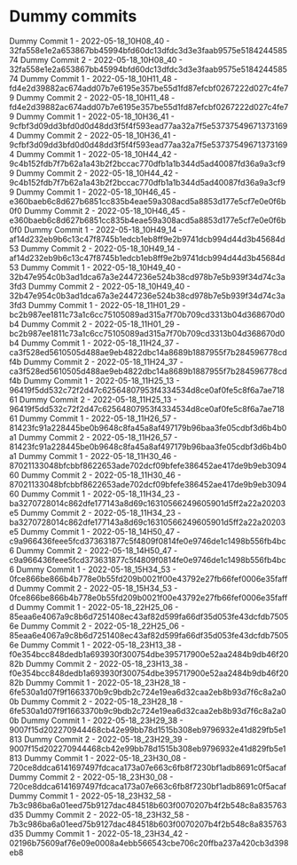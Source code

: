 # Dummy commits

Dummy Commit 1 - 2022-05-18_10H08_40 - 32fa558e1e2a653867bb45994bfd60dc13dfdc3d3e3faab9575e518424458574
Dummy Commit 2 - 2022-05-18_10H08_40 - 32fa558e1e2a653867bb45994bfd60dc13dfdc3d3e3faab9575e518424458574
Dummy Commit 1 - 2022-05-18_10H11_48 - fd4e2d39882ac674add07b7e6195e357be55d1fd87efcbf0267222d027c4fe79
Dummy Commit 2 - 2022-05-18_10H11_48 - fd4e2d39882ac674add07b7e6195e357be55d1fd87efcbf0267222d027c4fe79
Dummy Commit 1 - 2022-05-18_10H36_41 - 9cfbf3d09dd3bfd0d0d48dd3f5f4f593ead77aa32a7f5e537375496713731694
Dummy Commit 2 - 2022-05-18_10H36_41 - 9cfbf3d09dd3bfd0d0d48dd3f5f4f593ead77aa32a7f5e537375496713731694
Dummy Commit 1 - 2022-05-18_10H44_42 - 9c4b152fdb7f7b62a1a43b2f2bccac770dfb1a1b344d5ad40087fd36a9a3cf99
Dummy Commit 2 - 2022-05-18_10H44_42 - 9c4b152fdb7f7b62a1a43b2f2bccac770dfb1a1b344d5ad40087fd36a9a3cf99
Dummy Commit 1 - 2022-05-18_10H46_45 - e360baeb6c8d627b6851cc835b4eae59a308acd5a8853d177e5cf7e0e0f6b0f0
Dummy Commit 2 - 2022-05-18_10H46_45 - e360baeb6c8d627b6851cc835b4eae59a308acd5a8853d177e5cf7e0e0f6b0f0
Dummy Commit 1 - 2022-05-18_10H49_14 - af14d232eb9b6c13c47f8745b1edcb1eb8ff9e2b9741dcb994d44d3b45684d53
Dummy Commit 2 - 2022-05-18_10H49_14 - af14d232eb9b6c13c47f8745b1edcb1eb8ff9e2b9741dcb994d44d3b45684d53
Dummy Commit 1 - 2022-05-18_10H49_40 - 32b47e954c0b3ad1dca67a3e2447236e524b38cd978b7e5b939f34d74c3a3fd3
Dummy Commit 2 - 2022-05-18_10H49_40 - 32b47e954c0b3ad1dca67a3e2447236e524b38cd978b7e5b939f34d74c3a3fd3
Dummy Commit 1 - 2022-05-18_11H01_29 - bc2b987ee1811c73a1c6cc75105089ad315a7f70b709cd3313b04d368670d0b4
Dummy Commit 2 - 2022-05-18_11H01_29 - bc2b987ee1811c73a1c6cc75105089ad315a7f70b709cd3313b04d368670d0b4
Dummy Commit 1 - 2022-05-18_11H24_37 - ca3f528ed5610505d488ae9eb4822dbc14a8689b1887955f7b284596778cdf4b
Dummy Commit 2 - 2022-05-18_11H24_37 - ca3f528ed5610505d488ae9eb4822dbc14a8689b1887955f7b284596778cdf4b
Dummy Commit 1 - 2022-05-18_11H25_13 - 96419f5dd532c72f2d47c62564807953f4334534d8ce0af0fe5c8f6a7ae71861
Dummy Commit 2 - 2022-05-18_11H25_13 - 96419f5dd532c72f2d47c62564807953f4334534d8ce0af0fe5c8f6a7ae71861
Dummy Commit 1 - 2022-05-18_11H26_57 - 81423fc91a228445be0b9648c8fa45a8af497179b96baa3fe05cdbf3d6b4b0a1
Dummy Commit 2 - 2022-05-18_11H26_57 - 81423fc91a228445be0b9648c8fa45a8af497179b96baa3fe05cdbf3d6b4b0a1
Dummy Commit 1 - 2022-05-18_11H30_46 - 87021133048bfcbbf8622653ade702dcf09bfefe386452ae417de9b9eb309460
Dummy Commit 2 - 2022-05-18_11H30_46 - 87021133048bfcbbf8622653ade702dcf09bfefe386452ae417de9b9eb309460
Dummy Commit 1 - 2022-05-18_11H34_23 - ba3270728014c862dfe177143a8d69c16310566249605901d5ff2a22a20203e5
Dummy Commit 2 - 2022-05-18_11H34_23 - ba3270728014c862dfe177143a8d69c16310566249605901d5ff2a22a20203e5
Dummy Commit 1 - 2022-05-18_14H50_47 - c9a966436feee5fcd373631877c5f4809f0814fe0e9746de1c1498b556fb4bc6
Dummy Commit 2 - 2022-05-18_14H50_47 - c9a966436feee5fcd373631877c5f4809f0814fe0e9746de1c1498b556fb4bc6
Dummy Commit 1 - 2022-05-18_15H34_53 - 0fce866be866b4b778e0b55fd209b0021f00e43792e27fb66fef0006e35faffd
Dummy Commit 2 - 2022-05-18_15H34_53 - 0fce866be866b4b778e0b55fd209b0021f00e43792e27fb66fef0006e35faffd
Dummy Commit 1 - 2022-05-18_22H25_06 - 85eaa6e4067a9c8b6d7251408ec43af82d599fa66df35d053fe43dcfdb75056e
Dummy Commit 2 - 2022-05-18_22H25_06 - 85eaa6e4067a9c8b6d7251408ec43af82d599fa66df35d053fe43dcfdb75056e
Dummy Commit 1 - 2022-05-18_23H13_38 - f0e354bcc848dedb1a693930f300754dbe395717900e52aa2484b9db46f2082b
Dummy Commit 2 - 2022-05-18_23H13_38 - f0e354bcc848dedb1a693930f300754dbe395717900e52aa2484b9db46f2082b
Dummy Commit 1 - 2022-05-18_23H28_18 - 6fe530a1d07f9f1663370b9c9bdb2c724e19ea6d32caa2eb8b93d7f6c8a2a00b
Dummy Commit 2 - 2022-05-18_23H28_18 - 6fe530a1d07f9f1663370b9c9bdb2c724e19ea6d32caa2eb8b93d7f6c8a2a00b
Dummy Commit 1 - 2022-05-18_23H29_38 - 9007f15d202270944468cb42e99bb78d1515b308eb9796932e41d829fb5e1813
Dummy Commit 2 - 2022-05-18_23H29_39 - 9007f15d202270944468cb42e99bb78d1515b308eb9796932e41d829fb5e1813
Dummy Commit 1 - 2022-05-18_23H30_08 - 720ce8ddca6141697497fdcaca173a07e663c6fb8f7230bf1adb8691c0f5acaf
Dummy Commit 2 - 2022-05-18_23H30_08 - 720ce8ddca6141697497fdcaca173a07e663c6fb8f7230bf1adb8691c0f5acaf
Dummy Commit 1 - 2022-05-18_23H32_58 - 7b3c986ba6a01eed75b9127dac484518b603f0070207b4f2b548c8a835763d35
Dummy Commit 2 - 2022-05-18_23H32_58 - 7b3c986ba6a01eed75b9127dac484518b603f0070207b4f2b548c8a835763d35
Dummy Commit 1 - 2022-05-18_23H34_42 - 02196b75609af76e09e0008a4ebb566543cbe706c20ffba237a420cb3d398eb8
